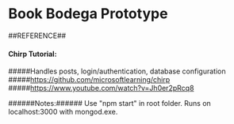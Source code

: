 # Book Bodega Prototype #
##REFERENCE##
#### Chirp Tutorial:
#####Handles posts, login/authentication, database configuration
#####https://github.com/microsoftlearning/chirp
#####https://www.youtube.com/watch?v=Jh0er2pRcq8

######Notes:######
Use "npm start" in root folder.
Runs on localhost:3000 with mongod.exe.
